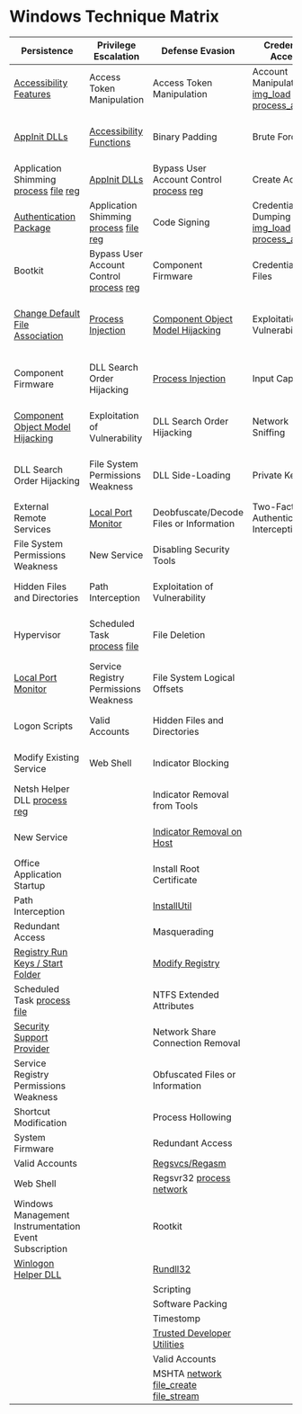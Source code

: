 # Windows Technique Matrix

| ﻿Persistence                                           | Privilege Escalation                  | Defense Evasion                         | Credential Access                      | Discovery                              | Lateral Movement                    | Execution                          | Collection                     | Exfiltration                                  | Command and Control                     |
|-------------------------------------------------------|---------------------------------------|-----------------------------------------|----------------------------------------|----------------------------------------|-------------------------------------|------------------------------------|--------------------------------|-----------------------------------------------|-----------------------------------------|
| [Accessibility Features](../1_process_creation/include_accessibility_features.xml)                                | Access Token Manipulation             | Access Token Manipulation               | Account Manipulation [img_load](../7_image_load/include_mimikatz_inmem.xml) [process_access](../10_process_access/include_mimikatz_inmem.xml)                   | Account Discovery                      | Application Deployment Software     | Application Shimming [process](../1_process_creation/include_appc_shim.xml) [file](../11_file_create/include_appc_shim.xml) [reg](../12_13_14_registry_event/include_appc_shim.xml)               | Audio Capture                  | Automated Exfiltration                        | Commonly Used Port                      |
| [AppInit DLLs](../12_13_14_registry_event/include_dll_injection_at_process_launch.xml)                                          | [Accessibility Functions](../1_process_creation/include_accessibility_features.xml)                | Binary Padding                          | Brute Force                            | Application Window Discovery           | Exploitation of Vulnerability       | Command-Line Interface             |Automated Collection           | Data Compressed                               | Communication Through Removable Media   |
| Application Shimming [process](../1_process_creation/include_appc_shim.xml) [file](../11_file_create/include_appc_shim.xml) [reg](../12_13_14_registry_event/include_appc_shim.xml)                                  | [AppInit DLLs](12_13_14_registry_event/include_dll_injection_at_process_launch.xml)                           | Bypass User Account Control [process](../1_process_creation/include_bypass_uac.xml) [reg](../12_13_14_registry_event/include_bypass_uac.xml)             | Create Account                         | File and Directory Discovery           | Logon Scripts                       | Execution through API              | Clipboard Data                 | Data Encrypted                                | Connection Proxy                        |
| [Authentication Package](../12_13_14_registry_event/include_authentication_package.xml)                                | Application Shimming [process](1_process_creation/include_appc_shim.xml) [file](../11_file_create/include_appc_shim.xml) [reg](../12_13_14_registry_event/include_appc_shim.xml)                  | Code Signing                            | Credential Dumping [img_load](7_image_load/include_mimikatz_inmem.xml) [reg](../12_13_14_registry_event/include_windows_credential_providers.xml) [process_access](../10_process_access/include_mimikatz_inmem.xml)                     | Network Service Scanning               | Pass the Hash [img_load](../7_image_load/include_mimikatz_inmem.xml) [process_access](../10_process_access/include_mimikatz_inmem.xml)                       | Execution through Module Load      | Data Staged                    | Data Transfer Size Limits                     | Custom Command and Control Protocol     |
| Bootkit                                               | Bypass User Account Control [process](../1_process_creation/include_bypass_uac.xml) [reg](../12_13_14_registry_event/include_bypass_uac.xml)           | Component Firmware                      | Credentials in Files                   | Network Share Discovery                | Pass the Ticket                     | Graphical User Interface           | Data from Local System         | Exfiltration Over Alternative Protocol        | Custom Cryptographic Protocol           |
| [Change Default File Association](../12_13_14_registry_event/include_autoruns_and_startup_keys.xml)                       | [Process Injection](../8_create_remote_thread/include_dll_injection.xml)                         | [Component Object Model Hijacking](../12_13_14_registry_event/include_com_hijack.xml)       | Exploitation of Vulnerability          | Peripheral Device Discovery            | [Remote Desktop Protocol](../12_13_14_registry_event/include_rdp_logon_execution.xml)             | [InstallUtil](../1_process_creation/include_installutil.xml)                        | Data from Network Shared Drive | Exfiltration Over Command and Control Channel | Data Encoding                           |
| Component Firmware                                    | DLL Search Order Hijacking            | [Process Injection](8_create_remote_thread/include_dll_injection.xml)                           | Input Capture                          | Permission Groups Discovery            | Remote File Copy                    | PowerShell                         | Data from Removable Media      | Exfiltration Over Other Network Medium        | Data Obfuscation                        |
| [Component Object Model Hijacking](../12_13_14_registry_event/include_com_hijack.xml)                      | Exploitation of Vulnerability         | DLL Search Order Hijacking              | Network Sniffing                       | Process Discovery                      | Remote Services                     | Process Hollowing                  | Email Collection               | Exfiltration Over Physical Medium             | Fallback Channels                       |
| DLL Search Order Hijacking                            | File System Permissions Weakness      | DLL Side-Loading                        | Private Keys                           | Query Registry                         | Replication Through Removable Media | [Regsvcs/Regasm](../1_process_creation/include_regsvcs_regasm.xml)                     | Input Capture                  | Scheduled Transfer                            | Multi-Stage Channels                    |
| External Remote Services                              | [Local Port Monitor](../12_13_14_registry_event/include_local_port_monitor.xml)                    | Deobfuscate/Decode Files or Information | Two-Factor Authentication Interception | Remote System Discovery                | Shared Webroot                      | Regsvr32 [process](../1_process_creation/include_living_of_the_land.xml) [network](../3_network_connection_initiated/include_native_windows_tools.xml)                           | Screen Capture                 |                                               | Multiband Communication                 |
| File System Permissions Weakness                      | New Service                           | Disabling Security Tools                |                                        | Security Software Discovery            | Taint Shared Content                | [Rundll32](../3_network_connection_initiated/include_native_windows_tools.xml)                           | Video Capture                  |                                               | Multilayer Encryption                   |
| Hidden Files and Directories                          | Path Interception                     | Exploitation of Vulnerability           |                                        | System Information Discovery           | Third-party Software                | Scheduled Task [process](../1_process_creation/include_living_of_the_land.xml) [file](../11_file_create/include_scheduled_task_changes.xml)                     |                                |                                               | Remote File Copy                        |
| Hypervisor                                            | Scheduled Task [process](../1_process_creation/include_living_of_the_land.xml) [file](../11_file_create/include_scheduled_task_changes.xml)                       | File Deletion                           |                                        | System Network Configuration Discovery | Windows Admin Shares                | Scripting                          |                                |                                               | Standard Application Layer Protocol     |
| [Local Port Monitor](../12_13_14_registry_event/include_local_port_monitor.xml)                                    | Service Registry Permissions Weakness | File System Logical Offsets             |                                        | System Network Connections Discovery   | [Windows Remote Management](../1_process_creation/include_windows_remote_management.xml)           | Service Execution                  |                                |                                               | Standard Cryptographic Protocol         |
| Logon Scripts                                         | Valid Accounts                        | Hidden Files and Directories            |                                        | System Owner/User Discovery            |                                     | Third-party Software               |                                |                                               | Standard Non-Application Layer Protocol |
| Modify Existing Service                               | Web Shell                             | Indicator Blocking                      |                                        | System Service Discovery               |                                     | [Trusted Developer Utilities](../1_process_creation/include_msbuild.xml)        |                                |                                               | Uncommonly Used Port                    |
| Netsh Helper DLL [process](../1_process_creation/include_living_of_the_land.xml) [reg](../12_13_14_registry_event/include_netsh.xml)                                      |                                       | Indicator Removal from Tools            |                                        | System Time Discovery                  |                                     | [Windows Management Instrumentation](../3_network_connection_initiated/include_native_windows_tools.xml) |                                |                                               | Web Service                             |
| New Service                                           |                                       | [Indicator Removal on Host](../1_process_creation/include_living_of_the_land.xml)               |                                        |                                        |                                     | [Windows Remote Management](../1_process_creation/include_windows_remote_management.xml)          |                                |                                               |                                         |
| Office Application Startup                            |                                       | Install Root Certificate                |                                        |                                        |                                     | MSHTA [network](../3_network_connection_initiated/include_native_windows_tools.xml) [file_create](../11_file_create/include_hta_scripts.xml) [file_stream](../15_file_create_stream_hash/include_hta_scripts.xml)                                    |                                |                                               |                                         |
| Path Interception                                     |                                       | [InstallUtil](../1_process_creation/include_installutil.xml)                             |                                        |                                        |                                     |                                    |                                |                                               |                                         |
| Redundant Access                                      |                                       | Masquerading                            |                                        |                                        |                                     |                                    |                                |                                               |                                         |
| [Registry Run Keys / Start Folder](../12_13_14_registry_event/include_autoruns_and_startup_keys.xml)                      |                                       | [Modify Registry](../1_process_creation/include_living_of_the_land.xml)                         |                                        |                                        |                                     |                                    |                                |                                               |                                         |
| Scheduled Task [process](../1_process_creation/include_living_of_the_land.xml) [file](../11_file_create/include_scheduled_task_changes.xml)                                       |                                       | NTFS Extended Attributes                |                                        |                                        |                                     |                                    |                                |                                               |                                         |
| [Security Support Provider](../12_13_14_registry_event/include_security_support_provider.xml)                             |                                       | Network Share Connection Removal        |                                        |                                        |                                     |                                    |                                |                                               |                                         |
| Service Registry Permissions Weakness                 |                                       | Obfuscated Files or Information         |                                        |                                        |                                     |                                    |                                |                                               |                                         |
| Shortcut Modification                                 |                                       | Process Hollowing                       |                                        |                                        |                                     |                                    |                                |                                               |                                         |
| System Firmware                                       |                                       | Redundant Access                        |                                        |                                        |                                     |                                    |                                |                                               |                                         |
| Valid Accounts                                        |                                       | [Regsvcs/Regasm](../1_process_creation/include_regsvcs_regasm.xml)                          |                                        |                                        |                                     |                                    |                                |                                               |                                         |
| Web Shell                                             |                                       | Regsvr32 [process](../1_process_creation/include_living_of_the_land.xml) [network](../3_network_connection_initiated/include_native_windows_tools.xml)                                |                                        |                                        |                                     |                                    |                                |                                               |                                         |
| Windows Management Instrumentation Event Subscription |                                       | Rootkit                                 |                                        |                                        |                                     |                                    |                                |                                               |                                         |
| [Winlogon Helper DLL](../12_13_14_registry_event/include_autoruns_and_startup_keys.xml)                                   |                                       | [Rundll32](../3_network_connection_initiated/include_native_windows_tools.xml)                                |                                        |                                        |                                     |                                    |                                |                                               |                                         |
|                                                       |                                       | Scripting                               |                                        |                                        |                                     |                                    |                                |                                               |                                         |
|                                                       |                                       | Software Packing                        |                                        |                                        |                                     |                                    |                                |                                               |                                         |
|                                                       |                                       | Timestomp                               |                                        |                                        |                                     |                                    |                                |                                               |                                         |
|                                                       |                                       | [Trusted Developer Utilities](../1_process_creation/include_msbuild.xml)             |                                        |                                        |                                     |                                    |                                |                                               |                                         |
|                                                       |                                       | Valid Accounts                          |                                        |                                        |                                     |                                    |                                |                                               |                                         |
|                                          |                                         | MSHTA [network](../3_network_connection_initiated/include_native_windows_tools.xml) [file_create](../11_file_create/include_hta_scripts.xml) [file_stream](../15_file_create_stream_hash/include_hta_scripts.xml)
